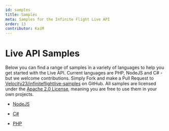 ```yaml
---
id: samples
title: Samples
meta: Samples for the Infinite Flight Live API
order: 13
contributor: KaiM
---
```


# Live API Samples

Below you can find a range of samples in a variety of languages to help you get started with the Live API. Current languages are PHP, NodeJS and C# - but we welcome contributions. Simply Fork and make a Pull Request to [Velocity23/infiniteflightlive-samples](https://github.com/Velocity23/infiniteflightlive-samples) on GitHub. All samples are licensed under the [Apache 2.0 License](https://github.com/Velocity23/infiniteflightlive-samples/blob/master/LICENSE), meaning you are free to use them in your own projects. 

- [NodeJS](https://github.com/Velocity23/infiniteflightlive-samples/tree/master/NodeJS)
- [C#](https://github.com/Velocity23/infiniteflightlive-samples/tree/master/C%23)

- [PHP](https://github.com/Velocity23/infiniteflightlive-samples/tree/master/PHP)